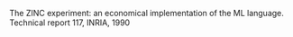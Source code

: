 The ZINC experiment: an economical implementation of the ML language. Technical report 117, INRIA, 1990